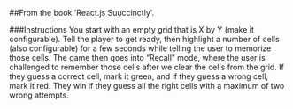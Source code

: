 ##From the book 'React.js Suuccinctly'.

###Instructions
You start with an empty grid that is X by Y (make it configurable). Tell the player to get
ready, then highlight a number of cells (also configurable) for a few seconds while telling
the user to memorize those cells. The game then goes into “Recall” mode, where the
user is challenged to remember those cells after we clear the cells from the grid. If they
guess a correct cell, mark it green, and if they guess a wrong cell, mark it red. They win
if they guess all the right cells with a maximum of two wrong attempts.
